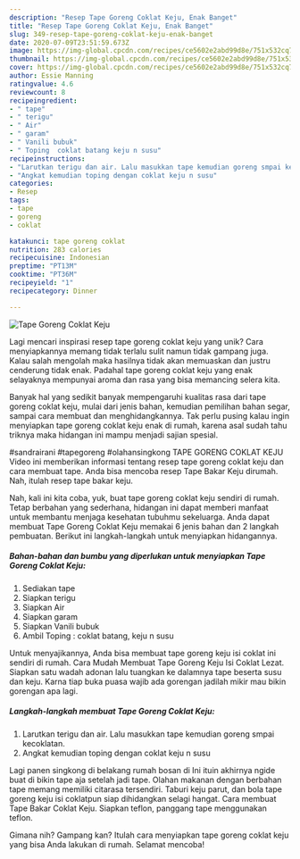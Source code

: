 ```yaml
---
description: "Resep Tape Goreng Coklat Keju, Enak Banget"
title: "Resep Tape Goreng Coklat Keju, Enak Banget"
slug: 349-resep-tape-goreng-coklat-keju-enak-banget
date: 2020-07-09T23:51:59.673Z
image: https://img-global.cpcdn.com/recipes/ce5602e2abd99d8e/751x532cq70/tape-goreng-coklat-keju-foto-resep-utama.jpg
thumbnail: https://img-global.cpcdn.com/recipes/ce5602e2abd99d8e/751x532cq70/tape-goreng-coklat-keju-foto-resep-utama.jpg
cover: https://img-global.cpcdn.com/recipes/ce5602e2abd99d8e/751x532cq70/tape-goreng-coklat-keju-foto-resep-utama.jpg
author: Essie Manning
ratingvalue: 4.6
reviewcount: 8
recipeingredient:
- " tape"
- " terigu"
- " Air"
- " garam"
- " Vanili bubuk"
- " Toping  coklat batang keju n susu"
recipeinstructions:
- "Larutkan terigu dan air. Lalu masukkan tape kemudian goreng smpai kecoklatan."
- "Angkat kemudian toping dengan coklat keju n susu"
categories:
- Resep
tags:
- tape
- goreng
- coklat

katakunci: tape goreng coklat 
nutrition: 283 calories
recipecuisine: Indonesian
preptime: "PT13M"
cooktime: "PT36M"
recipeyield: "1"
recipecategory: Dinner

---
```



![Tape Goreng Coklat Keju](https://img-global.cpcdn.com/recipes/ce5602e2abd99d8e/751x532cq70/tape-goreng-coklat-keju-foto-resep-utama.jpg)

Lagi mencari inspirasi resep tape goreng coklat keju yang unik? Cara menyiapkannya memang tidak terlalu sulit namun tidak gampang juga. Kalau salah mengolah maka hasilnya tidak akan memuaskan dan justru cenderung tidak enak. Padahal tape goreng coklat keju yang enak selayaknya mempunyai aroma dan rasa yang bisa memancing selera kita.

Banyak hal yang sedikit banyak mempengaruhi kualitas rasa dari tape goreng coklat keju, mulai dari jenis bahan, kemudian pemilihan bahan segar, sampai cara membuat dan menghidangkannya. Tak perlu pusing kalau ingin menyiapkan tape goreng coklat keju enak di rumah, karena asal sudah tahu triknya maka hidangan ini mampu menjadi sajian spesial.

#sandrairani #tapegoreng #olahansingkong TAPE GORENG COKLAT KEJU Video ini memberikan informasi tentang resep tape goreng coklat keju dan cara membuat tape. Anda bisa mencoba resep Tape Bakar Keju dirumah. Nah, itulah resep tape bakar keju.


Nah, kali ini kita coba, yuk, buat tape goreng coklat keju sendiri di rumah. Tetap berbahan yang sederhana, hidangan ini dapat memberi manfaat untuk membantu menjaga kesehatan tubuhmu sekeluarga. Anda dapat membuat Tape Goreng Coklat Keju memakai 6 jenis bahan dan 2 langkah pembuatan. Berikut ini langkah-langkah untuk menyiapkan hidangannya.

<!--inarticleads1-->

##### Bahan-bahan dan bumbu yang diperlukan untuk menyiapkan Tape Goreng Coklat Keju:

1. Sediakan  tape
1. Siapkan  terigu
1. Siapkan  Air
1. Siapkan  garam
1. Siapkan  Vanili bubuk
1. Ambil  Toping : coklat batang, keju n susu


Untuk menyajikannya, Anda bisa membuat tape goreng keju isi coklat ini sendiri di rumah. Cara Mudah Membuat Tape Goreng Keju Isi Coklat Lezat. Siapkan satu wadah adonan lalu tuangkan ke dalamnya tape beserta susu dan keju. Karna tiap buka puasa wajib ada gorengan jadilah mikir mau bikin gorengan apa lagi. 

<!--inarticleads2-->

##### Langkah-langkah membuat Tape Goreng Coklat Keju:

1. Larutkan terigu dan air. Lalu masukkan tape kemudian goreng smpai kecoklatan.
1. Angkat kemudian toping dengan coklat keju n susu


Lagi panen singkong di belakang rumah bosan di Ini ituin akhirnya ngide buat di bikin tape aja setelah jadi tape. Olahan makanan dengan berbahan tape memang memiliki citarasa tersendiri. Taburi keju parut, dan bola tape goreng keju isi coklatpun siap dihidangkan selagi hangat. Cara membuat Tape Bakar Coklat Keju. Siapkan teflon, panggang tape menggunakan teflon. 

Gimana nih? Gampang kan? Itulah cara menyiapkan tape goreng coklat keju yang bisa Anda lakukan di rumah. Selamat mencoba!

